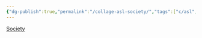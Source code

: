 ```yaml
---
{"dg-publish":true,"permalink":"/collage-asl-society/","tags":["c/asl","c/uncollage","c/hand","c/purple","c/fist"],"created":"2024-01-01T15:37:09.771-05:00","updated":"2024-01-01T17:18:11.967-05:00"}
---
```



[Society](https://www.instagram.com/p/BwGWYqbjPnz/)